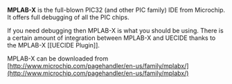 **MPLAB-X** is the full-blown PIC32 (and other PIC family) IDE from Microchip.  It offers full debugging of all the PIC chips.

If you need debugging then MPLAB-X is what you should be using. There is a certain amount of integration between MPLAB-X and UECIDE thanks to the MPLAB-X [[UECIDE Plugin]].

MPLAB-X can be downloaded from [http://www.microchip.com/pagehandler/en-us/family/mplabx/](http://www.microchip.com/pagehandler/en-us/family/mplabx/)